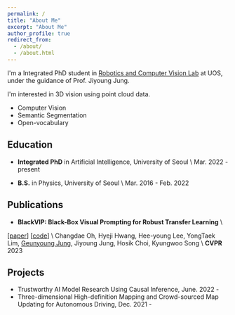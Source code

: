 ```yaml
---
permalink: /
title: "About Me"
excerpt: "About Me"
author_profile: true
redirect_from:
  - /about/
  - /about.html
---
```


<!-- I'm a Integrated PhD student in <u><a href="https://rcv.uos.ac.kr/" style="color: #009B8B; text-decoration:none">Robotics and Computer Vision Lab</a></u> at UOS, under the guidance of Prof. Jiyoung Jung. -->
I'm a Integrated PhD student in [Robotics and Computer Vision Lab](https://rcv.uos.ac.kr) at UOS, under the guidance of Prof. Jiyoung Jung.


I'm interested in 3D vision using point cloud data.
- Computer Vision
- Semantic Segmentation
- Open-vocabulary

<!-- ## News
Feb. 2023. One paper accepted to <a href="https://cvpr2023.thecvf.com/" style="color: #009B8B; text-decoration:none">**CVPR 2023**</a> -->

## Education
- **Integrated PhD** in Artificial Intelligence, University of Seoul \\
Mar. 2022 - present

- **B.S.** in Physics, University of Seoul \\
Mar. 2016 - Feb. 2022


<!-- ## Awards & Honors -->
<!-- - **Best Paper Award (President's prize)** \\
University of Seoul, 2023
- **Outstanding Presentation Award (Top-2), Data and AI-driven Chemicals Management Workshop** \\
University of Seoul, 2023
- **Student Travel Awards** \\
KDD, 2022 -->
<!-- - **Academic Excellence Scholarship (Top 5%)** \\
Dept. of Statistics, University of Seoul, 2021
- **Academic Excellence Scholarship (Top 5%)** \\
Dept. of Statistics, University of Seoul, 2020 -->


<!-- ## Work Experiences -->

## Publications
<!-- (<span style="color:darkred">*conference*</span>, <span style="color: #3700FF">*journal*</span>) -->

- **BlackVIP: Black-Box Visual Prompting for Robust Transfer Learning** \\
<!-- <u><a href="https://arxiv.org/abs/2303.14773" style="color: #009B8B; text-decoration: none;">[paper]</a></u> <u><a href="https://github.com/changdaeoh/BlackVIP" style="color: #009B8B; text-decoration: none;">[code]</a></u> \\ -->
[[paper](https://arxiv.org/abs/2303.14773)] [[code](https://github.com/changdaeoh/BlackVIP)] \\
Changdae Oh, Hyeji Hwang, Hee-young Lee, YongTaek Lim, <u>Geunyoung Jung</u>, Jiyoung Jung, Hosik Choi, Kyungwoo Song \\
**CVPR** 2023
<!-- <span style="color:darkred">**CVPR**</span> 2023 -->

<!-- ## Publications (Domestic) -->

<!--   , <span style="color:red">_Spotlight Presentation_</span> (acceptance = 176 / 3391 = 5.1%)  -->

<!-- ## Domestic Conference Publication

## Workshop Publication
 -->

<!-- ## Preprints -->

<!-- ## Invited Talks -->

<!-- ## Academic Services
**Conference Reviewer**
- 
- **KDD** Student Volunteer, 2022 -->


## Projects
- Trustworthy AI Model Research Using Causal Inference, June. 2022 - 
- Three-dimensional High-definition Mapping and Crowd-sourced Map Updating for Autonomous Driving, Dec. 2021 -
